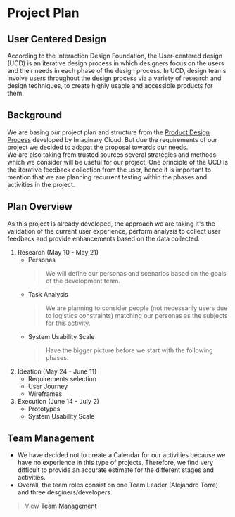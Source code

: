 # Project Plan

## User Centered Design
According to the Interaction Design Foundation, the User-centered design (UCD) is an iterative design process in which designers focus on the users and their needs in each phase of the design process. In UCD, design teams involve users throughout the design process via a variety of research and design techniques, to create highly usable and accessible products for them.

## Background
We are basing our project plan and structure from the [Product Design Process](https://www.imaginarycloud.com/blog/product-design-process/) developed by Imaginary Cloud. But due the requirements of our project we decided to adapat the proposal towards our needs.  
We are also taking from trusted sources several strategies and methods which we consider will be useful for our project. 
One principle of the UCD is the iterative feedback collection from the user, hence it is important to mention that we are planning recurrent testing within the phases and activities in the project.

## Plan Overview
As this project is already developed, the approach we are taking it's the validation of the current user experience, perform analysis to collect user feedback and provide enhancements based on the data collected.  

1. Research (May 10 - May 21)
    - Personas
        > We will define our personas and scenarios based on the goals of the development team.
    - Task Analysis
        > We are planning to consider people (not necessarily users due to logistics constraints) matching our personas as the subjects for this activity.
    - System Usability Scale
        > Have the bigger picture before we start with the following phases.
2. Ideation (May 24 - June 11)
    - Requirements selection
    - User Journey
    - Wireframes
3. Execution (June 14 - July 2)
    - Prototypes
    - System Usability Scale

## Team Management
- We have decided not to create a Calendar for our activities because we have no experience in this type of projects. Therefore, we find very difficult to provide an accurate estimate for the different stages and activities.
- Overall, the team roles consist on one Team Leader (Alejandro Torre) and three desginers/developers.
> View [Team Management](https://github.com/alextorrer/HCI-2021/blob/first-delivery/Documents/Team%20Management.md)
